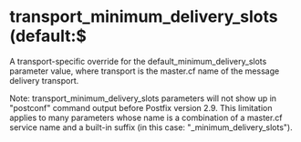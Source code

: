# transport_minimum_delivery_slots (default:$ 

 A transport-specific override for the default_minimum_delivery_slots
parameter value, where transport is the master.cf name of
the message delivery transport. 

 Note: transport_minimum_delivery_slots parameters will
not show up in "postconf" command output before Postfix version
2.9.  This limitation applies to many parameters whose name is a
combination of a master.cf service name and a built-in suffix (in
this case: "_minimum_delivery_slots"). 


